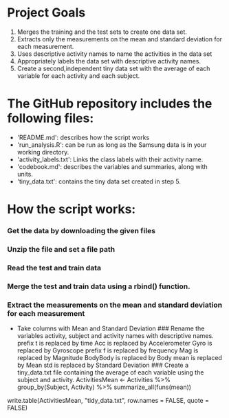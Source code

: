 **Project Goals**
=================

1.  Merges the training and the test sets to create one data set.
2.  Extracts only the measurements on the mean and standard deviation
    for each measurement.
3.  Uses descriptive activity names to name the activities in the data
    set
4.  Appropriately labels the data set with descriptive activity names.
5.  Create a second,independent tiny data set with the average of each
    variable for each activity and each subject.

The GitHub repository includes the following files:
===================================================

-   'README.md': describes how the script works
-   'run\_analysis.R': can be run as long as the Samsung data is in your
    working directory.
-   'activity\_labels.txt': Links the class labels with their activity
    name.
-   'codebook.md': describes the variables and summaries, along with
    units.
-   'tiny\_data.txt': contains the tiny data set created in step 5.

How the script works:
=====================

### Get the data by downloading the given files

### Unzip the file and set a file path

### Read the test and train data

### Merge the test and train data using a rbind() function.

### Extract the measurements on the mean and standard deviation for each measurement

-   Take columns with Mean and Standard Deviation \#\#\# Rename the
    variables activity, subject and activity names with descriptive
    names. prefix t is replaced by time Acc is replaced by Accelerometer
    Gyro is replaced by Gyroscope prefix f is replaced by frequency Mag
    is replaced by Magnitude BodyBody is replaced by Body mean is
    replaced by Mean std is replaced by Standard Deviation \#\#\# Create
    a tiny\_data.txt file containing the average of each variable using
    the subject and activity. ActivitiesMean &lt;- Activities %&gt;%
    group\_by(Subject, Activity) %&gt;% summarize\_all(funs(mean))

write.table(ActivitiesMean, "tidy\_data.txt", row.names = FALSE, quote =
FALSE)
